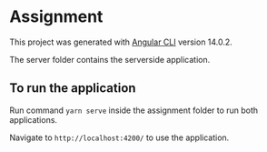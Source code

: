 # Assignment

This project was generated with [Angular CLI](https://github.com/angular/angular-cli) version 14.0.2.

The server folder contains the serverside application.

## To run the application

Run command `yarn serve` inside the assignment folder to run both applications. 

Navigate to `http://localhost:4200/` to use the application.
